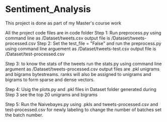 # Sentiment_Analysis
This project is done as part of my Master's course work

All the project code files are in code folder
Step 1:
Run preprocess.py using command line as /Dataset/tweets.csv 
output file is /Dataset/tweets-processed.csv
Step 2:
Set the test_file = "False"
and run the preprocess.py using command line arguement as /Dataset/tweets-test.csv
output file is /Dataset/test-processed.csv

Step 3:
to know the stats of the tweets run the stats.py using command line argument as /Dataset/tweets-processed.csv
output files are .pkl unigrams and bigrams bytestreams.
ranks will also be assigned to unigrams and bigrams to form sparse and dense vectors.

Step 4:
Usig the plots.py and .pkl files in Dataset folder generated during Step 3 see the top 20 unigrams and bigrams

Step 5:
Run the Naivebayes.py using .pkls and tweets-processed.csv and test-processed.csv for newly labeling to change the number of batches set
the batch number.
